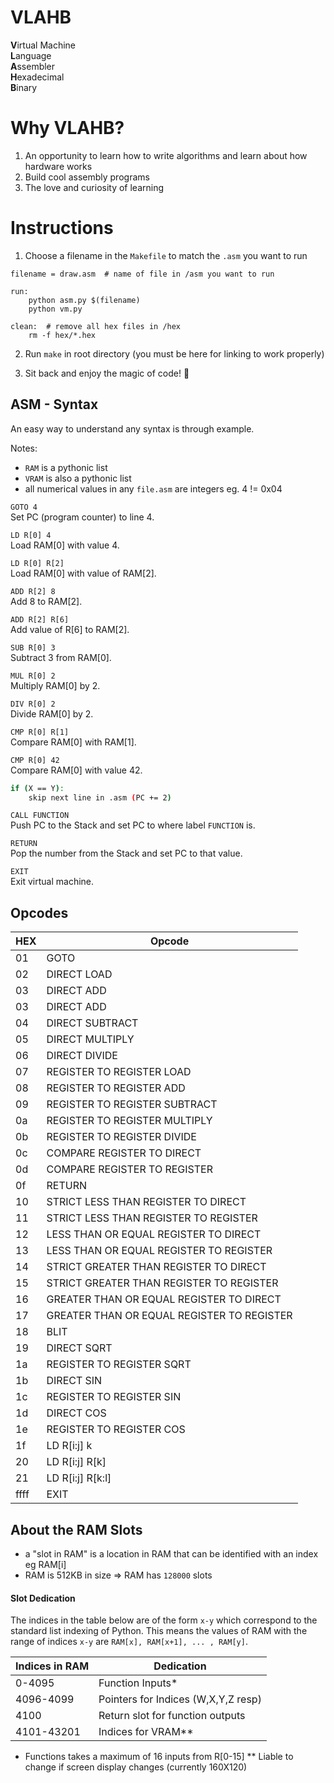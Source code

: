 # VLAHB
**V**irtual Machine <br>
**L**anguage <br>
**A**ssembler <br>
**H**exadecimal <br>
**B**inary <br>

# Why VLAHB?

1. An opportunity to learn how to write algorithms and learn about how hardware works
2. Build cool assembly programs
3. The love and curiosity of learning

# Instructions
1. Choose a filename in the `Makefile` to match the `.asm` you want to run

```
filename = draw.asm  # name of file in /asm you want to run

run:
	python asm.py $(filename)
	python vm.py

clean:  # remove all hex files in /hex
	rm -f hex/*.hex

```

2. Run `make` in root directory (you must be here for linking to work properly)

3. Sit back and enjoy the magic of code! :tada: 

## ASM - Syntax
An easy way to understand any syntax is through example.

Notes:
- `RAM` is a pythonic list
- `VRAM` is also a pythonic list
- all numerical values in any `file.asm` are integers eg. 4 != 0x04

`GOTO 4`<br>
Set PC (program counter) to line 4.

`LD R[0] 4`<br>
Load RAM[0] with value 4.

`LD R[0] R[2]`<br>
Load RAM[0] with value of RAM[2].

`ADD R[2] 8`<br>
Add 8 to RAM[2].

`ADD R[2] R[6]`<br>
Add value of R[6] to RAM[2].

`SUB R[0] 3`<br>
Subtract 3 from RAM[0].

`MUL R[0] 2`<br>
Multiply RAM[0] by 2.

`DIV R[0] 2`<br>
Divide RAM[0] by 2.

`CMP R[0] R[1]`<br>
Compare RAM[0] with RAM[1].

`CMP R[0] 42`<br>
Compare RAM[0] with value 42.

```bash
if (X == Y):
    skip next line in .asm (PC += 2)
```

`CALL FUNCTION`<br>
Push PC to the Stack and set PC to where label `FUNCTION` is.

`RETURN`<br>
Pop the number from the Stack and set PC to that value.

`EXIT`<br>
Exit virtual machine.


## Opcodes

| HEX  | Opcode         |
| ---- |----------------|
| 01   | GOTO  |
| 02   | DIRECT LOAD |
| 03   | DIRECT ADD |
| 03   | DIRECT ADD |
| 04   | DIRECT SUBTRACT |
| 05   | DIRECT MULTIPLY |
| 06   | DIRECT DIVIDE |
| 07   | REGISTER TO REGISTER LOAD  |
| 08   | REGISTER TO REGISTER ADD  |
| 09   | REGISTER TO REGISTER SUBTRACT  |
| 0a   | REGISTER TO REGISTER MULTIPLY  |
| 0b   | REGISTER TO REGISTER DIVIDE  |
| 0c   | COMPARE REGISTER TO DIRECT  |
| 0d   | COMPARE REGISTER TO REGISTER  |
| 0f   | RETURN  |
| 10   | STRICT LESS THAN REGISTER TO DIRECT  |
| 11   | STRICT LESS THAN REGISTER TO REGISTER  |
| 12   | LESS THAN OR EQUAL REGISTER TO DIRECT  |
| 13   | LESS THAN OR EQUAL REGISTER TO REGISTER  |
| 14   | STRICT GREATER THAN REGISTER TO DIRECT  |
| 15   | STRICT GREATER THAN REGISTER TO REGISTER  |
| 16   | GREATER THAN OR EQUAL REGISTER TO DIRECT  |
| 17   | GREATER THAN OR EQUAL REGISTER TO REGISTER  |
| 18   | BLIT  |
| 19   | DIRECT SQRT  |
| 1a   | REGISTER TO REGISTER SQRT  |
| 1b   | DIRECT SIN  |
| 1c   | REGISTER TO REGISTER SIN  |
| 1d   | DIRECT COS  |
| 1e   | REGISTER TO REGISTER COS  |
| 1f   | LD R[i:j] k  |
| 20   | LD R[i:j] R[k]  |
| 21   | LD R[i:j] R[k:l]  |
| ffff | EXIT  |


## About the RAM Slots

- a "slot in RAM" is a location in RAM that can be identified with an index eg RAM[i]
- RAM is 512KB in size => RAM has `128000` slots

#### Slot Dedication

The indices in the table below are of the form `x-y` which correspond to the standard list indexing of Python. This means the values of RAM with the range of indices `x-y` are `RAM[x], RAM[x+1], ... , RAM[y]`.

| Indices in RAM  | Dedication |
| ------------- |----------------|
| 0-4095  | Function Inputs*  |
| 4096-4099  | Pointers for Indices (W,X,Y,Z resp)  |
| 4100    | Return slot for function outputs |
| 4101-43201 | Indices for VRAM** |

* Functions takes a maximum of 16 inputs from R[0-15]
** Liable to change if screen display changes (currently 160X120)
